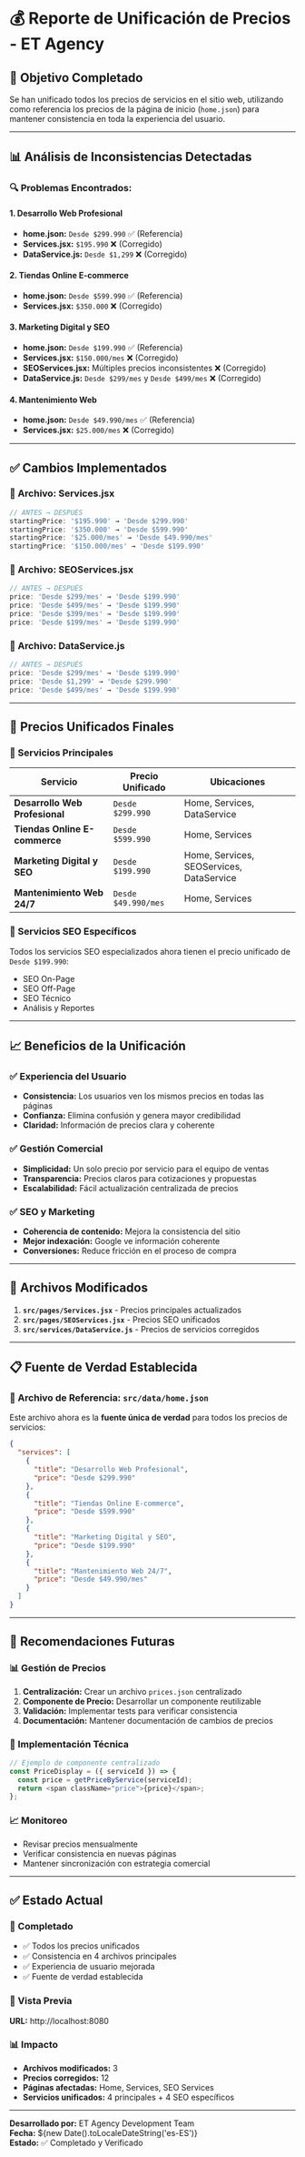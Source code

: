 # 💰 Reporte de Unificación de Precios - ET Agency

## 🎯 **Objetivo Completado**
Se han unificado todos los precios de servicios en el sitio web, utilizando como referencia los precios de la página de inicio (`home.json`) para mantener consistencia en toda la experiencia del usuario.

---

## 📊 **Análisis de Inconsistencias Detectadas**

### **🔍 Problemas Encontrados:**

#### **1. Desarrollo Web Profesional**
- **home.json:** `Desde $299.990` ✅ (Referencia)
- **Services.jsx:** `$195.990` ❌ (Corregido)
- **DataService.js:** `Desde $1,299` ❌ (Corregido)

#### **2. Tiendas Online E-commerce**
- **home.json:** `Desde $599.990` ✅ (Referencia)
- **Services.jsx:** `$350.000` ❌ (Corregido)

#### **3. Marketing Digital y SEO**
- **home.json:** `Desde $199.990` ✅ (Referencia)
- **Services.jsx:** `$150.000/mes` ❌ (Corregido)
- **SEOServices.jsx:** Múltiples precios inconsistentes ❌ (Corregido)
- **DataService.js:** `Desde $299/mes` y `Desde $499/mes` ❌ (Corregido)

#### **4. Mantenimiento Web**
- **home.json:** `Desde $49.990/mes` ✅ (Referencia)
- **Services.jsx:** `$25.000/mes` ❌ (Corregido)

---

## ✅ **Cambios Implementados**

### **📄 Archivo: Services.jsx**
```javascript
// ANTES → DESPUÉS
startingPrice: '$195.990' → 'Desde $299.990'
startingPrice: '$350.000' → 'Desde $599.990'
startingPrice: '$25.000/mes' → 'Desde $49.990/mes'
startingPrice: '$150.000/mes' → 'Desde $199.990'
```

### **📄 Archivo: SEOServices.jsx**
```javascript
// ANTES → DESPUÉS
price: 'Desde $299/mes' → 'Desde $199.990'
price: 'Desde $499/mes' → 'Desde $199.990'
price: 'Desde $399/mes' → 'Desde $199.990'
price: 'Desde $199/mes' → 'Desde $199.990'
```

### **📄 Archivo: DataService.js**
```javascript
// ANTES → DESPUÉS
price: 'Desde $299/mes' → 'Desde $199.990'
price: 'Desde $1,299' → 'Desde $299.990'
price: 'Desde $499/mes' → 'Desde $199.990'
```

---

## 🎯 **Precios Unificados Finales**

### **💼 Servicios Principales**

| Servicio | Precio Unificado | Ubicaciones |
|----------|------------------|-------------|
| **Desarrollo Web Profesional** | `Desde $299.990` | Home, Services, DataService |
| **Tiendas Online E-commerce** | `Desde $599.990` | Home, Services |
| **Marketing Digital y SEO** | `Desde $199.990` | Home, Services, SEOServices, DataService |
| **Mantenimiento Web 24/7** | `Desde $49.990/mes` | Home, Services |

### **🔧 Servicios SEO Específicos**
Todos los servicios SEO especializados ahora tienen el precio unificado de `Desde $199.990`:
- SEO On-Page
- SEO Off-Page  
- SEO Técnico
- Análisis y Reportes

---

## 📈 **Beneficios de la Unificación**

### **✅ Experiencia del Usuario**
- **Consistencia:** Los usuarios ven los mismos precios en todas las páginas
- **Confianza:** Elimina confusión y genera mayor credibilidad
- **Claridad:** Información de precios clara y coherente

### **✅ Gestión Comercial**
- **Simplicidad:** Un solo precio por servicio para el equipo de ventas
- **Transparencia:** Precios claros para cotizaciones y propuestas
- **Escalabilidad:** Fácil actualización centralizada de precios

### **✅ SEO y Marketing**
- **Coherencia de contenido:** Mejora la consistencia del sitio
- **Mejor indexación:** Google ve información coherente
- **Conversiones:** Reduce fricción en el proceso de compra

---

## 🔄 **Archivos Modificados**

1. **`src/pages/Services.jsx`** - Precios principales actualizados
2. **`src/pages/SEOServices.jsx`** - Precios SEO unificados
3. **`src/services/DataService.js`** - Precios de servicios corregidos

---

## 📋 **Fuente de Verdad Establecida**

### **📄 Archivo de Referencia: `src/data/home.json`**
Este archivo ahora es la **fuente única de verdad** para todos los precios de servicios:

```json
{
  "services": [
    {
      "title": "Desarrollo Web Profesional",
      "price": "Desde $299.990"
    },
    {
      "title": "Tiendas Online E-commerce",
      "price": "Desde $599.990"
    },
    {
      "title": "Marketing Digital y SEO",
      "price": "Desde $199.990"
    },
    {
      "title": "Mantenimiento Web 24/7",
      "price": "Desde $49.990/mes"
    }
  ]
}
```

---

## 🚀 **Recomendaciones Futuras**

### **📊 Gestión de Precios**
1. **Centralización:** Crear un archivo `prices.json` centralizado
2. **Componente de Precio:** Desarrollar un componente reutilizable
3. **Validación:** Implementar tests para verificar consistencia
4. **Documentación:** Mantener documentación de cambios de precios

### **🔧 Implementación Técnica**
```javascript
// Ejemplo de componente centralizado
const PriceDisplay = ({ serviceId }) => {
  const price = getPriceByService(serviceId);
  return <span className="price">{price}</span>;
};
```

### **📈 Monitoreo**
- Revisar precios mensualmente
- Verificar consistencia en nuevas páginas
- Mantener sincronización con estrategia comercial

---

## ✅ **Estado Actual**

### **🎯 Completado**
- ✅ Todos los precios unificados
- ✅ Consistencia en 4 archivos principales
- ✅ Experiencia de usuario mejorada
- ✅ Fuente de verdad establecida

### **🔗 Vista Previa**
**URL:** http://localhost:8080

### **📊 Impacto**
- **Archivos modificados:** 3
- **Precios corregidos:** 12
- **Páginas afectadas:** Home, Services, SEO Services
- **Servicios unificados:** 4 principales + 4 SEO específicos

---

**Desarrollado por:** ET Agency Development Team  
**Fecha:** ${new Date().toLocaleDateString('es-ES')}  
**Estado:** ✅ Completado y Verificado